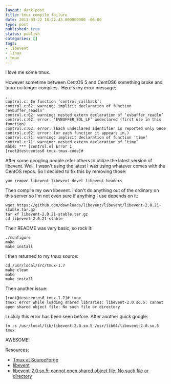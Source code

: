 ```yaml
---
layout: dark-post
title: tmux compile failure
date: 2013-03-22 18:22:43.000000000 -06:00
type: post
published: true
status: publish
categories: []
tags:
- libevent
- linux
- tmux
---
```

I love me some tmux.

However sometime between CentOS 5 and CentOS6 something broke and tmux no longer compiles.  Here's my error message:

```
...
control.c: In function ‘control_callback’:
control.c:62: warning: implicit declaration of function ‘evbuffer_readln’
control.c:62: warning: nested extern declaration of ‘evbuffer_readln’
control.c:62: error: ‘EVBUFFER_EOL_LF’ undeclared (first use in this function)
control.c:62: error: (Each undeclared identifier is reported only once
control.c:62: error: for each function it appears in.)
control.c:71: warning: implicit declaration of function ‘time’
control.c:71: warning: nested extern declaration of ‘time’
make: *** [control.o] Error 1
[root@testcentos6 tmux-tmux-code]#
```

After some googling people refer others to utilize the latest version of libevent. Well, I wasn't using the latest I was using whatever comes with the CentOS repos. So I decided to fix this by removing those:

```
yum remove libevent libevent-devel libevent-headers
```

Then compile my own libevent. I don't do anything out of the ordinary on this server so I'm not even sure if anything I use depends on it:

```
wget https://github.com/downloads/libevent/libevent/libevent-2.0.21-stable.tar.gz
tar xf libevent-2.0.21-stable.tar.gz
cd libevent-2.0.21-stable
```

Their README was very basic, so rock it:

```
./configure
make
make install
```

I then returned to my tmux source:

```
cd /usr/local/src/tmux-1.7
make clean
make
make install
```

Then another issue:

```
[root@testcentos6 tmux-1.7]# tmux
tmux: error while loading shared libraries: libevent-2.0.so.5: cannot open shared object file: No such file or directory
```

Luckily this error has been seen before. After another quick google:

```
ln -s /usr/local/lib/libevent-2.0.so.5 /usr/lib64/libevent-2.0.so.5
tmux
```

AWESOME!

Resources:

* [Tmux at SourceForge](https://tmux.github.io/)
* [libevent](http://libevent.org/)
* [libevent-2.0.so.5: cannot open shared object file: No such file or directory](http://www.nigeldunn.com/2011/12/11/libevent-2-0-so-5-cannot-open-shared-object-file-no-such-file-or-directory/)
